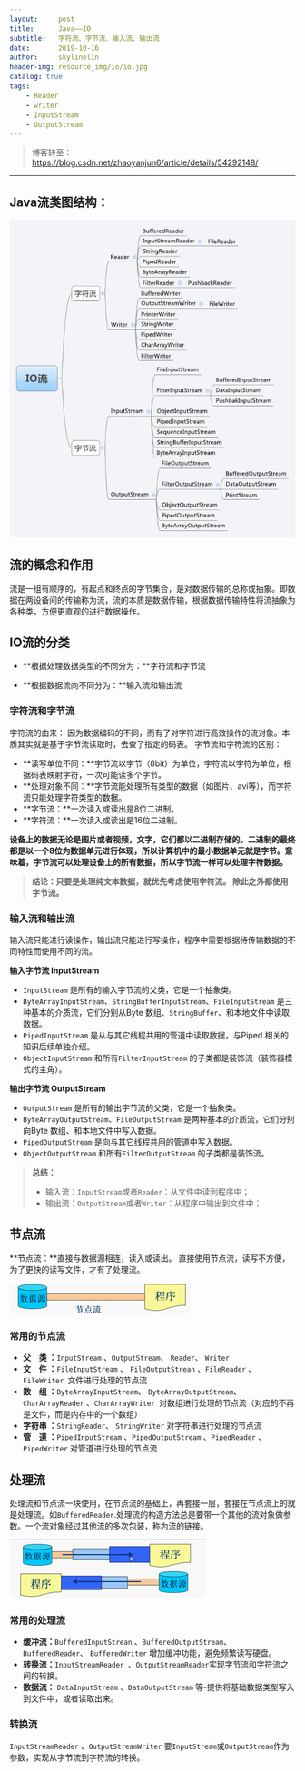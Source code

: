 ```yaml
---
layout:     post
title:      Java——IO
subtitle:   字符流、字节流、输入流、输出流
date:       2019-10-16
author:     skylinelin
header-img: resource_img/io/io.jpg
catalog: true
tags:
    - Reader
    - writer
    - InputStream
    - OutputStream
---
```


> 博客转至：https://blog.csdn.net/zhaoyanjun6/article/details/54292148/

---

## Java流类图结构：

![结构](/resource_img/io/iozong.jpg)



## 流的概念和作用

流是一组有顺序的，有起点和终点的字节集合，是对数据传输的总称或抽象。即数据在两设备间的传输称为流，流的本质是数据传输，根据数据传输特性将流抽象为各种类，方便更直观的进行数据操作。



## IO流的分类
- **根据处理数据类型的不同分为：**字符流和字节流

- **根据数据流向不同分为：**输入流和输出流



### 字符流和字节流

字符流的由来： 因为数据编码的不同，而有了对字符进行高效操作的流对象。本质其实就是基于字节流读取时，去查了指定的码表。 字节流和字符流的区别：

- **读写单位不同：**字节流以字节（8bit）为单位，字符流以字符为单位，根据码表映射字符，一次可能读多个字节。
- **处理对象不同：**字节流能处理所有类型的数据（如图片、avi等），而字符流只能处理字符类型的数据。
- **字节流：**一次读入或读出是8位二进制。
- **字符流：**一次读入或读出是16位二进制。

**设备上的数据无论是图片或者视频，文字，它们都以二进制存储的。二进制的最终都是以一个8位为数据单元进行体现，所以计算机中的最小数据单元就是字节。意味着，字节流可以处理设备上的所有数据，所以字节流一样可以处理字符数据。**

> **结论：只要是处理纯文本数据，就优先考虑使用字符流。 除此之外都使用字节流。**



### 输入流和输出流

输入流只能进行读操作，输出流只能进行写操作，程序中需要根据待传输数据的不同特性而使用不同的流。

**输入字节流 InputStream**

- `InputStream` 是所有的输入字节流的父类，它是一个抽象类。
- `ByteArrayInputStream`、`StringBufferInputStream`、`FileInputStream` 是三种基本的介质流，它们分别从Byte 数组、`StringBuffer`、和本地文件中读取数据。
- `PipedInputStream` 是从与其它线程共用的管道中读取数据，与Piped 相关的知识后续单独介绍。
- `ObjectInputStream` 和所有`FilterInputStream` 的子类都是装饰流（装饰器模式的主角）。

**输出字节流 OutputStream**

- `OutputStream` 是所有的输出字节流的父类，它是一个抽象类。
- `ByteArrayOutputStream`、`FileOutputStream` 是两种基本的介质流，它们分别向Byte 数组、和本地文件中写入数据。
- `PipedOutputStream` 是向与其它线程共用的管道中写入数据。
- `ObjectOutputStream` 和所有`FilterOutputStream` 的子类都是装饰流。

> **总结：**
>
> - 输入流：`InputStream`或者`Reader`：从文件中读到程序中；
> - 输出流：`OutputStream`或者`Writer`：从程序中输出到文件中；

## 节点流

**节点流：**直接与数据源相连，读入或读出。
直接使用节点流，读写不方便，为了更快的读写文件，才有了处理流。

![节点流](/resource_img/io/jdl.jpg)

### 常用的节点流
- **父　类 ：**`InputStream` 、`OutputStream`、 `Reader`、 `Writer`
- **文　件 ：**`FileInputStream` 、 `FileOutputStrean` 、`FileReader` 、`FileWriter `文件进行处理的节点流
- **数　组 ：**`ByteArrayInputStream`、 `ByteArrayOutputStream`、 `CharArrayReader` 、`CharArrayWriter `对数组进行处理的节点流（对应的不再是文件，而是内存中的一个数组）
- **字符串 ：**`StringReader`、 `StringWriter` 对字符串进行处理的节点流
- **管　道 ：**`PipedInputStream` 、`PipedOutputStream` 、`PipedReader` 、`PipedWriter` 对管道进行处理的节点流

## 处理流

处理流和节点流一块使用，在节点流的基础上，再套接一层，套接在节点流上的就是处理流。如`BufferedReader`.处理流的构造方法总是要带一个其他的流对象做参数。一个流对象经过其他流的多次包装，称为流的链接。

![处理流](/resource_img/io/cll.jpg)

### 常用的处理流

- **缓冲流：**`BufferedInputStrean` 、`BufferedOutputStream`、 `BufferedReader`、 `BufferedWriter` 增加缓冲功能，避免频繁读写硬盘。
- **转换流：**`InputStreamReader `、`OutputStreamReader`实现字节流和字符流之间的转换。
- **数据流：** `DataInputStream` 、`DataOutputStream` 等-提供将基础数据类型写入到文件中，或者读取出来。

### 转换流

`InputStreamReader` 、`OutputStreamWriter` 要`InputStream`或`OutputStream`作为参数，实现从字节流到字符流的转换。